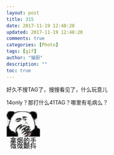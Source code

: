 ```yaml
---
layout: post
title: 315
date: 2017-11-19 12:48:20
updated: 2017-11-19 12:48:20
comments: true
categories: [Photo]
tags: [gif]
author: "猫厨"
description: ""
toc: true
---
```


<p>好久不搜TAG了，搜搜看见了，什么玩意儿</p> 
<p>14only？那打什么41TAG？哪里有毛病么？</p>

![](https://raw.githubusercontent.com/alicewish/meowchain247/master/img_cVZNdzJtQk9JV2Y2VWFidjNhcDVpTllZYm14ZVpGTEVtU2VrMG11cis0ai9nR0JYTzBSbFZ3PT0.gif)